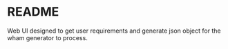# README

Web UI designed to get user requirements and generate json object for the wham generator to process.
